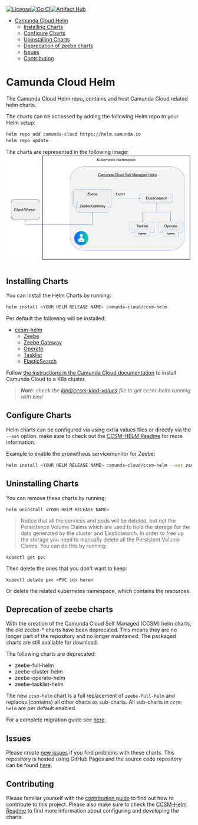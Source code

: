 [![License](https://img.shields.io/badge/License-Apache%202.0-blue.svg)](https://opensource.org/licenses/Apache-2.0)[![Go CI](https://github.com/camunda/camunda-cloud-helm/actions/workflows/go.yml/badge.svg)](https://github.com/camunda/camunda-cloud-helm/actions/workflows/go.yml)[![Artifact Hub](https://img.shields.io/endpoint?url=https://artifacthub.io/badge/repository/camunda-cloud-helm)](https://artifacthub.io/packages/search?repo=camunda-cloud-helm)

- [Camunda Cloud Helm](#camunda-cloud-helm)
  * [Installing Charts](#installing-charts)
  * [Configure Charts](#configure-charts)
  * [Uninstalling Charts](#uninstalling-charts)
  * [Deprecation of zeebe charts](#deprecation-of-zeebe-charts)
  * [Issues](#issues)
  * [Contributing](#contributing)


# Camunda Cloud Helm
 
The Camunda Cloud Helm repo, contains and host Camunda Cloud related helm charts.

The charts can be accessed by adding the following Helm repo to your Helm setup:

```sh
helm repo add camunda-cloud https://helm.camunda.io
helm repo update
```

The charts are represented in the following image:
![HELM CHARTS](imgs/HelmChartImage.png)


## Installing Charts

You can install the Helm Charts by running:

```sh
helm install <YOUR HELM RELEASE NAME> camunda-cloud/ccsm-helm
```

Per default the following will be installed:

- [ccsm-helm](https://github.com/camunda/camunda-cloud-helm/blob/main/charts/ccsm-helm/README.md)
  - [Zeebe](https://github.com/camunda/camunda-cloud-helm/blob/main/charts/ccsm-helm/README.md#zeebe)
  - [Zeebe Gateway](https://github.com/camunda/camunda-cloud-helm/blob/main/charts/ccsm-helm/README.md#zeebe-gateway)
  - [Operate](https://github.com/camunda/camunda-cloud-helm/blob/main/charts/ccsm-helm/README.md#operate)
  - [Tasklist](https://github.com/camunda/camunda-cloud-helm/blob/main/charts/ccsm-helm/README.md#tasklist)
  - [ElasticSearch](https://github.com/elastic/helm-charts/tree/master/elasticsearch)

Follow [the instructions in the Camunda Cloud documentation](https://docs.camunda.io/docs/self-managed/zeebe-deployment/kubernetes/index/) to install Camunda Cloud to a K8s cluster.

> ***Note**: check the [kind/ccsm-kind-values](https://github.com/camunda/camunda-cloud-helm/blob/main/kind/ccsm-kind-values.yaml) file to get ccsm-helm running with kind*


## Configure Charts

Helm charts can be configured via using extra values files or directly via the `--set` option. make sure to check out the [CCSM-HELM Readme](https://github.com/camunda-community-hub/camunda-cloud-helm/blob/main/charts/ccsm-helm/README.md) for more information.

Example to enable the prometheus servicemonitor for Zeebe:

```sh
helm install <YOUR HELM RELEASE NAME> camunda-cloud/ccsm-helm --set zeebe.prometheusServiceMonitor.enabled=true
```

## Uninstalling Charts

You can remove these charts by running:

```
helm uninstall <YOUR HELM RELEASE NAME>
```

> Notice that all the services and pods will be deleted, but not the Persistence Volume Claims which are used to hold the storage for the data generated by the cluster and Elasticsearch. In order to free up the storage you need to manually delete all the Persistent Volume Claims. You can do this by running:

```
kubectl get pvc
```

Then delete the ones that you don't want to keep:

```
kubectl delete pvc <PVC ids here>
```

Or delete the related kubernetes namespace, which contains the resources.

## Deprecation of zeebe charts

With the creation of the Camunda Cloud Self Managed (CCSM) helm charts, the old zeebe-* charts have been deprecated.
This means they are no longer part of the repository and no longer maintained. The packaged charts are still available
for download.

The following charts are deprecated:

 * zeebe-full-helm
 * zeebe-cluster-helm
 * zeebe-operate-helm
 * zeebe-tasklist-helm

The new `ccsm-helm` chart is a full replacement of `zeebe-full-helm` and replaces (contains) all other charts as sub-charts.
All sub-charts in `ccsm-helm` are per default enabled.

For a complete migration guide see [here](https://github.com/camunda/camunda-cloud-helm/blob/main/MIGRATION.md).

## Issues

Please create [new issues](https://github.com/camunda-community-hub/camunda-cloud-helm) if you find problems with these charts. This repository is hosted using GitHub Pages and the source code repository can be found [here](https://github.com/camunda/camunda-cloud-helm).

## Contributing

Please familiar yourself with the [contribution guide](https://github.com/camunda/camunda-cloud-helm/blob/main/CONTRIBUTING.md) to find out how to contribute to this project. Please also make sure to check the [CCSM-Helm Readme](https://github.com/camunda/camunda-cloud-helm/blob/main/charts/ccsm-helm/README.md) to find more information about configuring and developing the charts.
